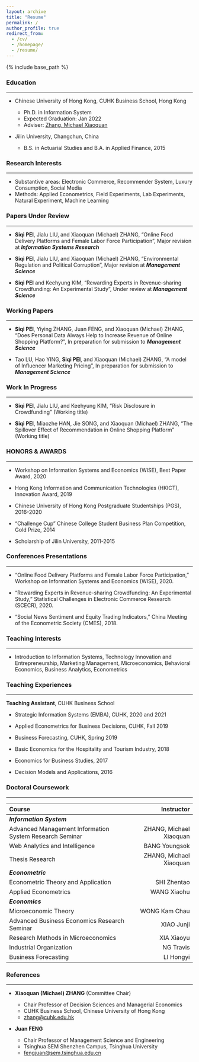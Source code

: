 ```yaml
---
layout: archive
title: "Resume"
permalink: /
author_profile: true
redirect_from:
  - /cv/
  - /homepage/
  - /resume/
---
```


{% include base_path %}

### Education

--- 

* Chinese University of Hong Kong, CUHK Business School, Hong Kong
  * Ph.D. in Information System
  * Expected Graduation: Jan 2022
  * Adviser: [Zhang, Michael Xiaoquan](https://mikezhang.com/)

* Jilin University, Changchun, China
  * B.S. in Actuarial Studies and B.A. in Applied Finance, 2015


### Research Interests

--- 

* Substantive areas: Electronic Commerce, Recommender System, Luxury Consumption, Social Media
* Methods: Applied Econometrics, Field Experiments, Lab Experiments, Natural Experiment, Machine Learning


### Papers Under Review

--- 

 * **Siqi PEI**, Jialu LIU, and Xiaoquan (Michael) ZHANG, “Online Food Delivery Platforms and Female Labor Force Participation”, Major revision at ***Information Systems Research***
 
 * **Siqi PEI**, Jialu LIU, and Xiaoquan (Michael) ZHANG, “Environmental Regulation and Political Corruption”, Major revision at ***Management Science***
 
 * **Siqi PEI** and Keehyung KIM, “Rewarding Experts in Revenue-sharing Crowdfunding: An Experimental Study”, Under review at ***Management Science***

### Working Papers

---
 * **Siqi PEI**, Yiying ZHANG, Juan FENG, and Xiaoquan (Michael) ZHANG, “Does Personal Data Always Help to Increase Revenue of Online Shopping Platform?”, In preparation for submission to ***Management Science***
 
 * Tao LU, Hao YING, **Siqi PEI**, and Xiaoquan (Michael) ZHANG, “A model of Influencer Marketing Pricing”, In preparation for submission to ***Management Science***

 
### Work In Progress

---

 * **Siqi PEI**, Jialu LIU, and Keehyung KIM, “Risk Disclosure in Crowdfunding” (Working title)
 
 * **Siqi PEI**, Miaozhe HAN, Jie SONG, and Xiaoquan (Michael) ZHANG, “The Spillover Effect of Recommendation in Online Shopping Platform” (Working title)
   
   
### HONORS & AWARDS

--- 

 * Workshop on Information Systems and Economics (WISE), Best Paper Award, 2020

 * Hong Kong Information and Communication Technologies (HKICT), Innovation Award,  2019
 
 * Chinese University of Hong Kong Postgraduate Studentships (PGS), 2016-2020
 
 * “Challenge Cup” Chinese College Student Business Plan Competition, Gold Prize, 2014
 
 * Scholarship of Jilin University, 2011-2015
  
  
### Conferences Presentations

--- 

 * “Online Food Delivery Platforms and Female Labor Force Participation,” Workshop on Information Systems and Economics (WISE), 2020.

 * “Rewarding Experts in Revenue-sharing Crowdfunding: An Experimental Study,” Statistical Challenges in Electronic Commerce Research (SCECR), 2020.

 * “Social News Sentiment and Equity Trading Indicators,” China Meeting of the Econometric Society (CMES), 2018.
  

### Teaching Interests

--- 

 * Introduction to Information Systems, Technology Innovation and Entrepreneurship, Marketing Management, Microeconomics, Behavioral Economics, Business Analytics, Econometrics
  
  
### Teaching Experiences                                                                               
--- 
**Teaching Assistant**, CUHK Business School  
 * Strategic Information Systems (EMBA), CUHK, 2020 and 2021
 
 * Applied Econometrics for Business Decisions, CUHK, Fall 2019
 
 * Business Forecasting, CUHK, Spring 2019
 
 * Basic Economics for the Hospitality and Tourism Industry, 2018
 
 * Economics for Business Studies, 2017
 
 * Decision Models and Applications, 2016



   
   
### Doctoral Coursework 

--- 
<!-- *Information System*  
Advanced Management Information System Research Seminar  
Web Analytics and Intelligence  
Thesis Research  

*Econometric*  
Econometric Theory and Application  
Applied Econometrics  

*Economics*  
Microeconomic Theory  
Business Forecasting  
Advanced Business Economics Research Seminar  
Research Methods in Microeconomics  
Industrial Organization   -->

|Course|Instructor|
|:----|----:|
|***Information System***||
|Advanced Management Information System Research Seminar|ZHANG, Michael Xiaoquan|
|Web Analytics and Intelligence|BANG Youngsok|
|Thesis Research|ZHANG, Michael Xiaoquan|
|***Econometric***||
|Econometric Theory and Application|SHI Zhentao|
|Applied Econometrics|WANG Xiaohu|
|***Economics***||
|Microeconomic Theory|WONG Kam Chau|
|Advanced Business Economics Research Seminar|XIAO Junji|
|Research Methods in Microeconomics|XIA Xiaoyu|
|Industrial Organization|NG Travis|
|Business Forecasting|LI Hongyi|

  
### References 

--- 
 * **Xiaoquan (Michael) ZHANG** (Committee Chair)
   - Chair Professor of Decision Sciences and Managerial Economics
   - CUHK Business School, Chinese University of Hong Kong
   - zhang@cuhk.edu.hk
    
 * **Juan FENG**
   - Chair Professor of Management Science and Engineering
   - Tsinghua SEM Shenzhen Campus, Tsinghua University
   - fengjuan@sem.tsinghua.edu.cn

